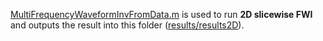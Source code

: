[MultiFrequencyWaveformInvFromData.m](https://github.com/rehmanali1994/3D-FWI-MultiRowRingArrayUST/blob/main/MultiFrequencyWaveformInvFromData.m) is used to run **2D slicewise FWI** and outputs the result into this folder ([results/results2D](https://github.com/rehmanali1994/3D-FWI-MultiRowRingArrayUST/tree/main/results/results2D)).
